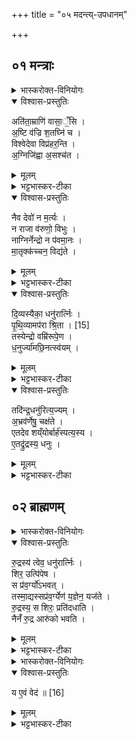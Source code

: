 +++
title = "०५ मदन्त्य्-उपधानम्"

+++
## ०१ मन्त्राः
<details><summary>भास्करोक्त-विनियोगः</summary>

प्रवर्ग्यमदन्तीरुपधाय शान्तिं करोति - **अतिताम्राणीति चतसृभिः** ॥

सर्वा अनुष्टुभः । चतुर्थी अभिक्रान्ताक्षरा । पूर्वत्र आदित्यात्मना संवत्सरात्मना ऋत्वात्माना चाभिष्टुतः इदानीं विश्वदेवरूपेण स्तूयते -

</details>

<details open><summary>विश्वास-प्रस्तुतिः</summary>

अति॑ता॒म्राणि॑ वासा॒ँ॒सि ।  
अ॒ष्टि व॑ज्रि श॒तघ्नि॑ च ।  
विश्वेदेवा विप्र॑हर॒न्ति ।  
अ॒ग्निजि॑ह्वा अ॒सश्च॑त ।  
</details>

<details><summary>मूलम्</summary>

अति॑ता॒म्राणि॑ वासा॒ँ॒सि ।  
अ॒ष्टि व॑ज्रि श॒तघ्नि॑ च ।  [[अ॒ष्टिव॑ज्रि → अ॒ष्टि व॑ज्रि??]]
विश्वेदेवा विप्र॑हर॒न्ति ।  
अ॒ग्निजि॑ह्वा अ॒सश्च॑त ।  
</details>

<details><summary>भट्टभास्कर-टीका</summary>

**अतिताम्राणि** अतिरक्तानि वासांसि विश्वेषां देवानाम् । अष्ट्यादयः प्रहरणविशेषाः । अश्नुते व्याप्नोति शत्रूनिति **अष्टिः** । वर्जयति, व्रजन्त्यनेन वा शत्रव इति वा वज्रः । शतं हन्तीति शतघ्नं शतघ्नी वा । तैः तद्वत् तत्सहितं वा **विप्रहरन्ति** विविधं प्रहरन्ति शत्रून् विश्वे देवाः । मत्वर्थीय इकारः । यद्वा - इकारान्तानि प्रहरणनामानि । तानि विप्रहरन्ति विविधं प्रहरन्ति शत्रुसकाशं प्रापयन्ति । शिशिरस्यैव एतद्देवताकथनमिति केचित् । शिशिराधिकारे च मदन्त्युपधानं निर्जलत्वादस्येत्याहुः । "अत्यूर्ध्वाक्षः" इति चोत्तरोऽनुवाकः शिशिरमेवाधिकृत्य भविष्यति । ते **विश्वे देवाः अग्निजिह्वाः** अग्निः आरुणकेतुकः प्रकृतः जिह्वा येषां तादृशा भूत्वा **असश्चत** शब्दमकुर्वन् । तेषां जिह्वास्थानीयः आरुणकेतुकोऽग्निः इत्थं सदर्पमिह शब्दयतीति भावः । सश्चतिः शब्दनकर्मा, व्यत्ययेनैकवचनं, शपो वा लुक् ॥१॥
</details>


<details open><summary>विश्वास-प्रस्तुतिः</summary>

नैव देवो॑ न म॒र्त्यः ।  
न राजा व॑रुणो॒ विभुः ।  
नाग्निर्नेन्द्रो न प॑वमा॒नः ।  
मा॒तृक्क॑च्चन॒ विद्य॑ते ।  
</details>

<details><summary>मूलम्</summary>

नैव देवो॑ न म॒र्त्यः ।  
न राजा व॑रुणो॒ विभुः ।  
नाग्निर्नेन्द्रो न प॑वमा॒नः ।  
मा॒तृक्क॑च्चन॒ विद्य॑ते ।  
</details>

<details><summary>भट्टभास्कर-टीका</summary>

अथ द्वितीया - **नैवेति ॥** इत्थं सदर्पं तेनाग्निना प्रतिज्ञातं **कच्चन** कश्चिदपि **देवः मातृक्** मादृक् मत्तुल्यप्रभावो **नैव विद्यते** । मातृक् कच्चन इति वर्णान्यत्वं छान्दसम् । मनुष्योऽपि नैव विद्यते मादृक् । न च विभुः वरुणो राजा नाग्निः नैवेन्द्रः पवमानोऽपि नैवेति ॥२॥
</details>

<details open><summary>विश्वास-प्रस्तुतिः</summary>


दि॒व्यस्यैका॒ धनु॑रार्त्निः ।  
पृ॒थि॒व्यामप॑रा श्रि॒ता । [15]  
तस्येन्द्रो वम्रि॑रूपे॒ण ।  
ध॒नुर्ज्या॑मछि॒नत्स्व॑यम् ।  
</details>

<details><summary>मूलम्</summary>


दि॒व्यस्यैका॒ धनु॑रार्त्निः ।  
पृ॒थि॒व्यामप॑रा श्रि॒ता । [15]  
तस्येन्द्रो वम्रि॑रूपे॒ण ।  
ध॒नुर्ज्या॑मछि॒नत्स्व॑यम् ।  
</details>

<details><summary>भट्टभास्कर-टीका</summary>

अथ तृतीया - **दिवीति** ॥ **अस्य** अग्नेः **स्वं** यत् धनुः तस्य **एका आर्त्निः** कोटिः **दिवि श्रिता** अवस्थिता । **अपरा** पृथिव्यां श्रिता । **तस्य** अग्नेः **धनुर्ज्यां** स्वभूतस्य तथाऽवस्थितस्य धनुषो ज्याम् **इन्द्रो वम्रिरूपेण** आगत्य स्वयमेव अलुनात् । वमनात् वम्रिः । तस्यावलेपोक्तिमसहमानः तमग्निं निग्रहीतुकामः तस्य धनुर्ज्याम् **अच्छिनत्** ॥३॥
</details>

<details open><summary>विश्वास-प्रस्तुतिः</summary>

तदि॑न्द्र॒धनु॑रित्य॒ज्यम् ।  
अ॒भ्रव॑र्णेषु॒ चक्ष॑ते ।  
एतदेव शय्ँयोर्बार्ह॑स्पत्य॒स्य ।  
ए॒तद्रु॑द्रस्य॒ धनुः ।  
</details>

<details><summary>मूलम्</summary>

तदि॑न्द्र॒धनु॑रित्य॒ज्यम् ।  
अ॒भ्रव॑र्णेषु॒ चक्ष॑ते ।  
एतदेव शय्ँयोर्बार्ह॑स्पत्य॒स्य ।  
ए॒तद्रु॑द्रस्य॒ धनुः ।  
</details>

<details><summary>भट्टभास्कर-टीका</summary>

अथ चतुर्थी - ततः प्रभृति **तत् अज्यं** छिन्नज्याकम् **इन्द्रधनुः इति चक्षते** कथयन्ति मन्त्रदृशः; अज्यत्वस्य इन्द्रकृतत्वात् इन्द्रधनुरित्याचक्षते **अभ्रवर्णेषु** अपो बिभ्रतीति अभ्राणि जलदाः तेषां वर्णेषु प्रकाशनेषु । यद्वा - चक्षतिः पश्यतिकर्मा; अभ्रवर्णेषु चक्षते पश्यन्ति लौकिकाः । ़
**एतदेवेति । शंयोः** शंयुनाम्नः रोगभयार्तानां शमनयावनकर्तुः । यद्वा - यज्ञस्य स्वगाकर्तुः । **बार्हस्पत्यस्य** बृहस्पतिपुत्रस्य **धनुः** यथोक्तस्वार्थसंपादनसाधनम् । कोऽस्य विशेष इत्याह - **एतत्** खलु **रुद्रस्य** आरुणकेतुकस्य अग्नेः **धनुः** । तस्मात्किमनेन कर्तुं न शक्यत इति । रुद्रशब्देन आरुणकेतुकस्याग्नेरभिधानम् । तदीयत्वेन धनुषोऽप्यधृष्यत्वख्यापनार्थं यथा रुद्रस्य भगवतो धनुरप्रधृष्यम् एवमिदमपि श्रूयते "रुद्रो वा एष यदग्निः" इति । केचिदाहुः - यदित्यध्याह्रियते । यदेतत् रुद्रस्य आरुणकेतुकस्य धनुः एतदेव शंयोर्धनुः सोऽप्यनेन स्वाभिमतं साधयतीति ॥४॥
</details>

## ०२ ब्राह्मणम्
<details><summary>भास्करोक्त-विनियोगः</summary>

अतः परं ब्राह्मणम् - **रुद्रस्य त्वेवेत्यादि** ॥
</details>

<details open><summary>विश्वास-प्रस्तुतिः</summary>

रु॒द्रस्य॑ त्वेव॒ धनु॑रार्त्निः ।  
शिर॒ उत्पि॑पेष ।  
स प्र॑व॒र्ग्यो॑ऽभवत् ।  
तस्मा॒द्यस्सप्र॑व॒र्ग्येण॑ य॒ज्ञेन॒ यज॑ते ।  
रु॒द्रस्य॒ स शिरः॒ प्रति॑दधाति ।  
नैनँ॑ रु॒द्र आरु॑को भवति ।  
</details>

<details><summary>मूलम्</summary>

रु॒द्रस्य॑ त्वेव॒ धनु॑रार्त्निः ।  
शिर॒ उत्पि॑पेष ।  
स प्र॑व॒र्ग्यो॑ऽभवत् ।  
तस्मा॒द्यस्सप्र॑व॒र्ग्येण॑ य॒ज्ञेन॒ यज॑ते ।  
रु॒द्रस्य॒ स शिरः॒ प्रति॑दधाति ।  
नैनँ॑ रु॒द्र आरु॑को भवति ।  
</details>


<details><summary>भट्टभास्कर-टीका</summary>

उक्तं "इन्द्रो वम्रिरूपेण आरुणकेतुकस्य धनुः ज्यामच्छिनत्" इति । अथ तस्य लूनज्याकस्य धनुषः को वृत्तान्त इत्याकाङ्क्षायां वृत्तान्तशेषं ब्राह्मणं स्वयमेव ब्रवीति । लूनज्याकस्य धनुषः ऊर्ध्वं कोटिरुत्सर्पति । तस्यैव **रुद्रस्य** आरुणकेतुकस्याग्नेः यज्ञस्य च वोढा **धनुः** प्रतिष्कभ्यातिष्ठत् । तस्यैव स्वामिनः **शिरः उत्पिपेष** चूर्णीकृत्य ऊर्ध्वमगमयत् यथेन्द्रेणाभिहिंसितम् । **सः** प्रवर्ग्याख्यं तेजः **अभवत्** । उक्तं च प्रवर्ग्ये "तस्य धनुर्विप्रवमाणं शिर उदवर्तयत्" इत्यादि । **तस्मात् सप्रवर्ग्येण** यज्ञेन **यः यजते सः रुद्रस्य** अग्नेः यज्ञस्यैव प्रकृतस्य लूनज्याकात्मीयधनुःकोट्युत्सारितं **शिरः प्रतिदधाति** पुनः स्वस्थाने स्थापयति । "यज्ञस्यैव तच्छिरः प्रतिदधाति" इत्येव च्छन्दोगाः । 
</details>

<details><summary>भास्करोक्त-विनियोगः</summary>

अतः परं वेदितुः स्तुतिः -
</details>

<details open><summary>विश्वास-प्रस्तुतिः</summary>

य ए॒वं वेद॑ ॥ [16]
</details>

<details><summary>मूलम्</summary>

य ए॒वं वेद॑ ॥ [16]
</details>

<details><summary>भट्टभास्कर-टीका</summary>

**यः एवम्** आरुणकेतुकवृत्तान्तं **वेद** नैनं रुद्रः अयमग्निः आरुणकेतुकः आरुकः भवति । आर्तिं कृत्वा न बाधते । छान्दसः उकञ्; आङ्पूर्वो हिंसायां वर्तते ॥५॥
इत्यारण्यके प्रथमे पञ्चमोऽनुवाकः ॥५॥  
</details>

